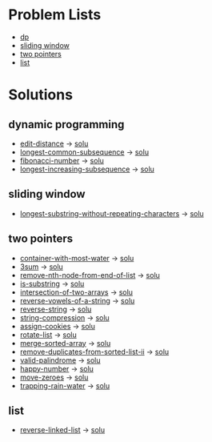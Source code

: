 




# Problem Lists
* [dp](https://leetcode.cn/tag/dynamic-programming/problemset/)
* [sliding window](https://leetcode.cn/tag/sliding-window/problemset/)
* [two pointers](https://leetcode.cn/tag/two-pointers/problemset/)
* [list](https://leetcode.cn/tag/linked-list/problemset/)


# Solutions

## dynamic programming
* [edit-distance](https://leetcode.cn/problems/edit-distance/) -> [solu](./src/dp/72.h)
* [longest-common-subsequence](https://leetcode.cn/problems/longest-common-subsequence/) -> [solu](./src/dp/1143.h)
* [fibonacci-number](https://leetcode.cn/problems/fibonacci-number/) -> [solu](./src/dp/509.h)
* [longest-increasing-subsequence](https://leetcode.cn/problems/longest-increasing-subsequence/) -> [solu](./src/dp/300.h)

## sliding window
* [longest-substring-without-repeating-characters](https://leetcode.cn/problems/longest-substring-without-repeating-characters/) -> [solu](./src/sliding_window/3.h)

## two pointers
* [container-with-most-water](https://leetcode.cn/problems/container-with-most-water/description/) -> [solu](./src/two_pointers/11.h)
* [3sum](https://leetcode.cn/problems/3sum/) -> [solu](./src/two_pointers/15.h)
* [remove-nth-node-from-end-of-list](https://leetcode.cn/problems/remove-nth-node-from-end-of-list/) -> [solu](./src/two_pointers/19.h)
* [is-substring](https://leetcode.cn/problems/is-subsequence/) -> [solu](./src/two_pointers/392.h)
* [intersection-of-two-arrays](https://leetcode.cn/problems/intersection-of-two-arrays/) -> [solu](./src/two_pointers/349.h)
* [reverse-vowels-of-a-string](https://leetcode.cn/problems/reverse-vowels-of-a-string/) -> [solu](./src/two_pointers/345.h)
* [reverse-string](https://leetcode.cn/problems/reverse-string/) -> [solu](./src/two_pointers/344.h)
* [string-compression](https://leetcode.cn/problems/string-compression/) -> [solu](./src/two_pointers/443.h)
* [assign-cookies](https://leetcode.cn/problems/assign-cookies/) -> [solu](./src/two_pointers/455.h)
* [rotate-list](https://leetcode.cn/problems/rotate-list/) -> [solu](./src/two_pointers/61.h)
* [merge-sorted-array](https://leetcode.cn/problems/merge-sorted-array/) -> [solu](./src/two_pointers/88.h)
* [remove-duplicates-from-sorted-list-ii](https://leetcode.cn/problems/remove-duplicates-from-sorted-list-ii/) -> [solu](./src/two_pointers/82.h)
* [valid-palindrome](https://leetcode.cn/problems/valid-palindrome/) -> [solu](./src/two_pointers/125.h)
* [happy-number](https://leetcode.cn/problems/happy-number/) -> [solu](./src/two_pointers/202.h)
* [move-zeroes](https://leetcode.cn/problems/move-zeroes/) -> [solu](./src/two_pointers/283.h)
* [trapping-rain-water](https://leetcode.cn/problems/trapping-rain-water/) -> [solu](./src/two_pointers/42.h)

## list
* [reverse-linked-list](https://leetcode.com/problems/reverse-linked-list/) -> [solu](./src/list/206.h)


